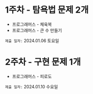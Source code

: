 # 1주차 - 탐욕법 문제 2개
* 프로그래머스 - 체육복
* 프로그래머스 - 큰 수 만들기<br>

`제출 일자:` 2024.01.06 토요일  


# 2주차 - 구현 문제 1개
* 프로그래머스 - 피로도

`제출 일자:` 2024.01.10 수요일 
